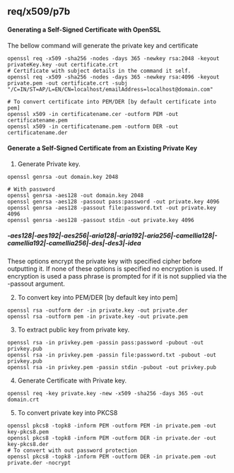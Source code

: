 req/x509/p7b
-----

#### Generating a Self-Signed Certificate with OpenSSL
The bellow command will generate the private key and certificate
```shell
openssl req -x509 -sha256 -nodes -days 365 -newkey rsa:2048 -keyout privateKey.key -out certificate.crt
# Certificate with subject details in the command it self.
openssl req -x509 -sha256 -nodes -days 365 -newkey rsa:4096 -keyout private.pem -out certificate.crt -subj "/C=IN/ST=AP/L=EN/CN=localhost/emailAddress=localhost@domain.com"

# To convert certificate into PEM/DER [by default certificate into pem]
openssl x509 -in certificatename.cer -outform PEM -out certificatename.pem
openssl x509 -in certificatename.pem -outform DER -out certificatename.der
```

#### Generate a Self-Signed Certificate from an Existing Private Key
1. Generate Private key.
```shell
openssl genrsa -out domain.key 2048

# With password
openssl genrsa -aes128 -out domain.key 2048
openssl genrsa -aes128 -passout pass:password -out private.key 4096
openssl genrsa -aes128 -passout file:password.txt -out private.key 4096
openssl genrsa -aes128 -passout stdin -out private.key 4096
```
##### -aes128|-aes192|-aes256|-aria128|-aria192|-aria256|-camellia128|-camellia192|-camellia256|-des|-des3|-idea
These options encrypt the private key with specified cipher before outputting it. 
If none of these options is specified no encryption is used. If encryption is used a pass phrase is prompted for if it is not supplied via the -passout argument.

2. To convert key into PEM/DER [by default key into pem]
```shell
openssl rsa -outform der -in private.key -out private.der
openssl rsa -outform pem -in private.key -out private.pem
```

3. To extract public key from private key.
```shell
openssl rsa -in privkey.pem -passin pass:password -pubout -out privkey.pub
openssl rsa -in privkey.pem -passin file:password.txt -pubout -out privkey.pub
openssl rsa -in privkey.pem -passin stdin -pubout -out privkey.pub
```

4. Generate Certificate with Private key.
```shell
openssl req -key private.key -new -x509 -sha256 -days 365 -out domain.crt
```

5. To convert private key into PKCS8 
```shell
openssl pkcs8 -topk8 -inform PEM -outform PEM -in private.pem -out key-pkcs8.pem
openssl pkcs8 -topk8 -inform PEM -outform DER -in private.der -out key-pkcs8.der
# To convert with out password protection
openssl pkcs8 -topk8 -inform PEM -outform DER -in private.pem -out private.der -nocrypt
```

